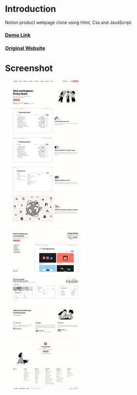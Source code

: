 # Introduction

Notion product webpage clone using Html, Css and JavaScript.

### [Demo Link](http://kwanwchan9.github.io/html-notion-webpage-clone)

### [Original Website](https://www.notion.so/product?utm_source=google&utm_campaign=2075789713&utm_medium=80211061801&utm_content=555234102424&utm_term=notion&targetid=aud-1188813422817:kwd-312974742&gclid=Cj0KCQjw166aBhDEARIsAMEyZh4Ume89SJ3s89ENK7arN8LNI0bsqOvLoWBmCzeSNFJaTCeEfXZrlnYaAtZjEALw_wcB)

# Screenshot

![Demo_Img_1](/image/screenshot1.png)
